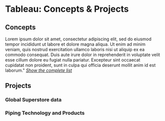 # Tableau: **Concepts & Projects**

## Concepts

Lorem ipsum dolor sit amet, consectetur adipiscing elit, sed do eiusmod tempor incididunt ut labore et dolore magna aliqua. Ut enim ad minim veniam, quis nostrud exercitation ullamco laboris nisi ut aliquip ex ea commodo consequat. Duis aute irure dolor in reprehenderit in voluptate velit esse cillum dolore eu fugiat nulla pariatur. Excepteur sint occaecat cupidatat non proident, sunt in culpa qui officia deserunt mollit anim id est laborum." [*Show the complete list*](https://github.com/saitejavanamala/Portfolio/blob/master/Tableau/Tableau_Concepts_Detailmd)



## Projects

### Global Superstore data
### Piping Technology and Products
